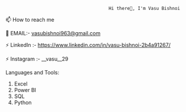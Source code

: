                                            Hi there👋, I'm Vasu Bishnoi

📫 How to reach me 
   
   📧 EMAIL:- vasubishnoi963@gmail.com
   
   ⚡ LinkedIn :- https://www.linkedin.com/in/vasu-bishnoi-2b4a91267/
   
   ⚡ Instagram :- __vasu__29

Languages and Tools:
1) Excel
2) Power BI
3) SQL
4) Python
<!---
vasu292929/vasu292929 is a ✨ special ✨ repository because its `README.md` (this file) appears on your GitHub profile.
You can click the Preview link to take a look at your changes.
--->
